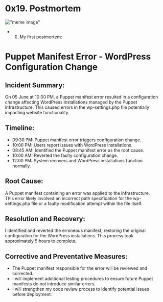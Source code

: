 # 0x19. Postmortem

!["meme image"](https://i.pinimg.com/564x/ac/46/d4/ac46d4eb2d4430e982e5797b7e1ac868.jpg)

- 0. My first postmortem:

# Puppet Manifest Error - WordPress Configuration Change
## Incident Summary:
On 05 June at 10:00 PM, a Puppet manifest error resulted in a configuration change affecting WordPress installations managed by the Puppet infrastructure. This caused errors in the wp-settings.php file potentially impacting website functionality.
## Timeline:
- 09:30 PM: Puppet manifest error triggers configuration change.
- 10:00 PM: Users report issues with WordPress installations.
- 08:45 AM: Identified the Puppet manifest error as the root cause.
- 10:00 AM: Reverted the faulty configuration change.
- 12:00 PM: System recovers and WordPress installations function normally.
## Root Cause:
A Puppet manifest containing an error was applied to the infrastructure. This error likely involved an incorrect path specification for the wp-settings.php file or a faulty modification attempt within the file itself.
## Resolution and Recovery:
I identified and reverted the erroneous manifest, restoring the original configuration for the WordPress installations. This process took approximately 5 hours to complete.
## Corrective and Preventative Measures:
- The Puppet manifest responsible for the error will be reviewed and corrected.
- I will implement additional testing procedures to ensure future Puppet manifests do not introduce similar errors.
- I will strengthen my code review process to identify potential issues before deployment.
